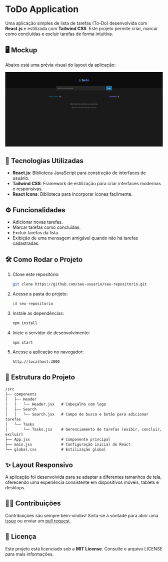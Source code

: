 
# ToDo Application

Uma aplicação simples de lista de tarefas (To-Do) desenvolvida com **React.js** e estilizada com **Tailwind CSS**. 
Este projeto permite criar, marcar como concluídas e excluir tarefas de forma intuitiva.

## 🖥️ Mockup

Abaixo está uma prévia visual do layout da aplicação:

![Mockup](./foto.png)

## 🚀 Tecnologias Utilizadas

- **React.js**: Biblioteca JavaScript para construção de interfaces de usuário.
- **Tailwind CSS**: Framework de estilização para criar interfaces modernas e responsivas.
- **React Icons**: Biblioteca para incorporar ícones facilmente.

## ⚙️ Funcionalidades

- Adicionar novas tarefas.
- Marcar tarefas como concluídas.
- Excluir tarefas da lista.
- Exibição de uma mensagem amigável quando não há tarefas cadastradas.

## 🛠️ Como Rodar o Projeto

1. Clone este repositório:
   ```bash
   git clone https://github.com/seu-usuario/seu-repositorio.git
   ```

2. Acesse a pasta do projeto:
   ```bash
   cd seu-repositorio
   ```

3. Instale as dependências:
   ```bash
   npm install
   ```

4. Inicie o servidor de desenvolvimento:
   ```bash
   npm start
   ```

5. Acesse a aplicação no navegador:
   ```
   http://localhost:3000
   ```

## 📂 Estrutura do Projeto

```plaintext
/src
├── components
│   ├── Header
│   │   └── Header.jsx   # Cabeçalho com logo
│   ├── Search
│   │   └── Search.jsx   # Campo de busca e botão para adicionar tarefas
│   └── Tasks
│       └── Tasks.jsx    # Gerenciamento de tarefas (exibir, concluir, excluir)
├── App.jsx              # Componente principal
├── main.jsx             # Configuração inicial do React
└── global.css           # Estilização global
```

## ✨ Layout Responsivo

A aplicação foi desenvolvida para se adaptar a diferentes tamanhos de tela, oferecendo uma experiência consistente em dispositivos móveis, tablets e desktops.

## 🧑‍💻 Contribuições

Contribuições são sempre bem-vindas! Sinta-se à vontade para abrir uma [issue](https://github.com/seu-usuario/seu-repositorio/issues) ou enviar um [pull request](https://github.com/seu-usuario/seu-repositorio/pulls).

## 📝 Licença

Este projeto está licenciado sob a **MIT License**. Consulte o arquivo LICENSE para mais informações.
